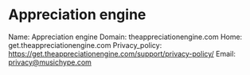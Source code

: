 
# Appreciation engine

Name: Appreciation engine
Domain: theappreciationengine.com
Home:  get.theappreciationengine.com
Privacy_policy: https://get.theappreciationengine.com/support/privacy-policy/
Email: privacy@musichype.com
